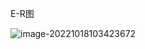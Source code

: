 E-R图

![image-20221018103423672](C:\Users\Administrator\AppData\Roaming\Typora\typora-user-images\image-20221018103423672.png)



